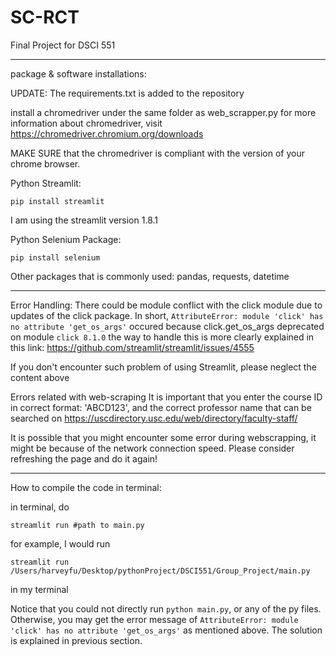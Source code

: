 # SC-RCT
Final Project for DSCI 551

------------------------------------
package & software installations:

UPDATE: The requirements.txt is added to the repository

install a chromedriver under the same folder as web_scrapper.py
for more information about chromedriver, visit https://chromedriver.chromium.org/downloads

MAKE SURE that the chromedriver is compliant with the version of your chrome browser.

Python Streamlit:
```
pip install streamlit
```
I am using the streamlit version 1.8.1

Python Selenium Package:
```
pip install selenium
```
Other packages that is commonly used: pandas, requests, datetime

-----------------------------------
Error Handling:
There could be module conflict with the click module due to updates of the click package.
In short, ```AttributeError: module 'click' has no attribute 'get_os_args'``` occured because click.get_os_args deprecated on module ```click 8.1.0```
the way to handle this is more clearly explained in this link: https://github.com/streamlit/streamlit/issues/4555

If you don't encounter such problem of using Streamlit, please neglect the content above

Errors related with web-scraping
It is important that you enter the course ID in correct format: 'ABCD123', and the correct professor name that can be searched on https://uscdirectory.usc.edu/web/directory/faculty-staff/

It is possible that you might encounter some error during webscrapping, it might be because of the network connection speed. Please consider refreshing the page and do it again!

------------------------------------
How to compile the code in terminal:

in terminal, do
```
streamlit run #path to main.py
```
for example, I would run
```
streamlit run /Users/harveyfu/Desktop/pythonProject/DSCI551/Group_Project/main.py
```
in my terminal

Notice that you could not directly run ```python main.py```, or any of the py files. Otherwise, you may get the error message of ```AttributeError: module 'click' has no attribute 'get_os_args'``` as mentioned above. The solution is explained in previous section.

